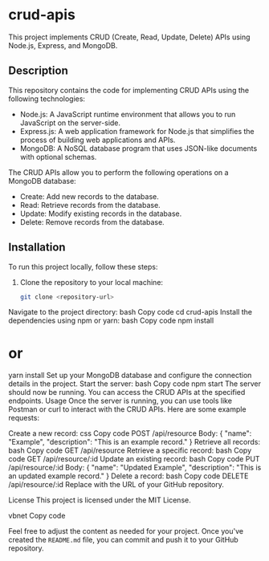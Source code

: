 ﻿# crud-apis
This project implements CRUD (Create, Read, Update, Delete) APIs using Node.js, Express, and MongoDB.

## Description

This repository contains the code for implementing CRUD APIs using the following technologies:
- Node.js: A JavaScript runtime environment that allows you to run JavaScript on the server-side.
- Express.js: A web application framework for Node.js that simplifies the process of building web applications and APIs.
- MongoDB: A NoSQL database program that uses JSON-like documents with optional schemas.

The CRUD APIs allow you to perform the following operations on a MongoDB database:
- Create: Add new records to the database.
- Read: Retrieve records from the database.
- Update: Modify existing records in the database.
- Delete: Remove records from the database.

## Installation

To run this project locally, follow these steps:

1. Clone the repository to your local machine:
   ```bash
   git clone <repository-url>
Navigate to the project directory:
bash
Copy code
cd crud-apis
Install the dependencies using npm or yarn:
bash
Copy code
npm install
# or
yarn install
Set up your MongoDB database and configure the connection details in the project.
Start the server:
bash
Copy code
npm start
The server should now be running. You can access the CRUD APIs at the specified endpoints.
Usage
Once the server is running, you can use tools like Postman or curl to interact with the CRUD APIs. Here are some example requests:

Create a new record:
css
Copy code
POST /api/resource
Body: {
  "name": "Example",
  "description": "This is an example record."
}
Retrieve all records:
bash
Copy code
GET /api/resource
Retrieve a specific record:
bash
Copy code
GET /api/resource/:id
Update an existing record:
bash
Copy code
PUT /api/resource/:id
Body: {
  "name": "Updated Example",
  "description": "This is an updated example record."
}
Delete a record:
bash
Copy code
DELETE /api/resource/:id
Replace <repository-url> with the URL of your GitHub repository.

License
This project is licensed under the MIT License.

vbnet
Copy code

Feel free to adjust the content as needed for your project. Once you've created the `README.md` file, you can commit and push it to your GitHub repository.





